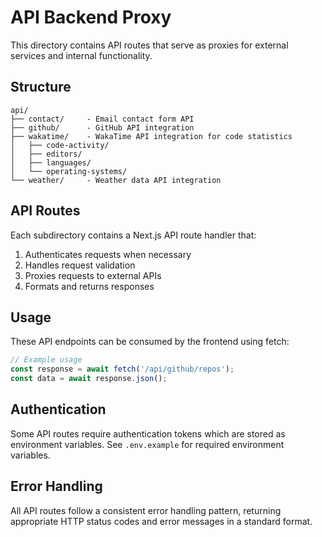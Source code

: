 # API Backend Proxy

This directory contains API routes that serve as proxies for external services and internal functionality.

## Structure

```
api/
├── contact/     - Email contact form API
├── github/      - GitHub API integration
├── wakatime/    - WakaTime API integration for code statistics
│   ├── code-activity/
│   ├── editors/
│   ├── languages/
│   └── operating-systems/
└── weather/     - Weather data API integration
```

## API Routes

Each subdirectory contains a Next.js API route handler that:

1. Authenticates requests when necessary
2. Handles request validation
3. Proxies requests to external APIs
4. Formats and returns responses

## Usage

These API endpoints can be consumed by the frontend using fetch:

```typescript
// Example usage
const response = await fetch('/api/github/repos');
const data = await response.json();
```

## Authentication

Some API routes require authentication tokens which are stored as environment variables.
See `.env.example` for required environment variables.

## Error Handling

All API routes follow a consistent error handling pattern, returning appropriate
HTTP status codes and error messages in a standard format. 